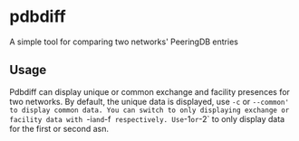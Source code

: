 # pdbdiff
A simple tool for comparing two networks' PeeringDB entries

## Usage
Pdbdiff can display unique or common exchange and facility presences for two networks. By default, the unique data is displayed, use `-c` or `--common' to display common data. You can switch to only displaying exchange or facility data with `-i` and `-f`  respectively. Use `-1` or `-2` to only display data for the first or second asn.
